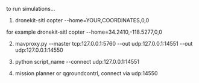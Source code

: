 to run simulations...

1) dronekit-sitl copter --home=YOUR,COORDINATES,0,0

for example 
dronekit-sitl copter --home=34.2410,-118.5277,0,0

2) mavproxy.py --master tcp:127.0.0.1:5760 --out udp:127.0.0.1:14551 --out udp:127.0.0.1:14550

3) python script_name  --connect udp:127.0.0.1:14551

4) mission planner or qgroundcontrl, connect via udp:14550
